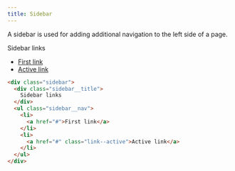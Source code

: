 ```yaml
---
title: Sidebar
---
```


A sidebar is used for adding additional navigation to the left side of a page.

<div class="sidebar">
  <div class="sidebar__title">
    Sidebar links
  </div>
  <ul class="sidebar__nav">
    <li>
      <a href="#">First link</a>
    </li>
    <li>
      <a href="#" class="link--active">Active link</a>
    </li>
  </ul>
</div>

```html
<div class="sidebar">
  <div class="sidebar__title">
    Sidebar links
  </div>
  <ul class="sidebar__nav">
    <li>
      <a href="#">First link</a>
    </li>
    <li>
      <a href="#" class="link--active">Active link</a>
    </li>
  </ul>
</div>
```
